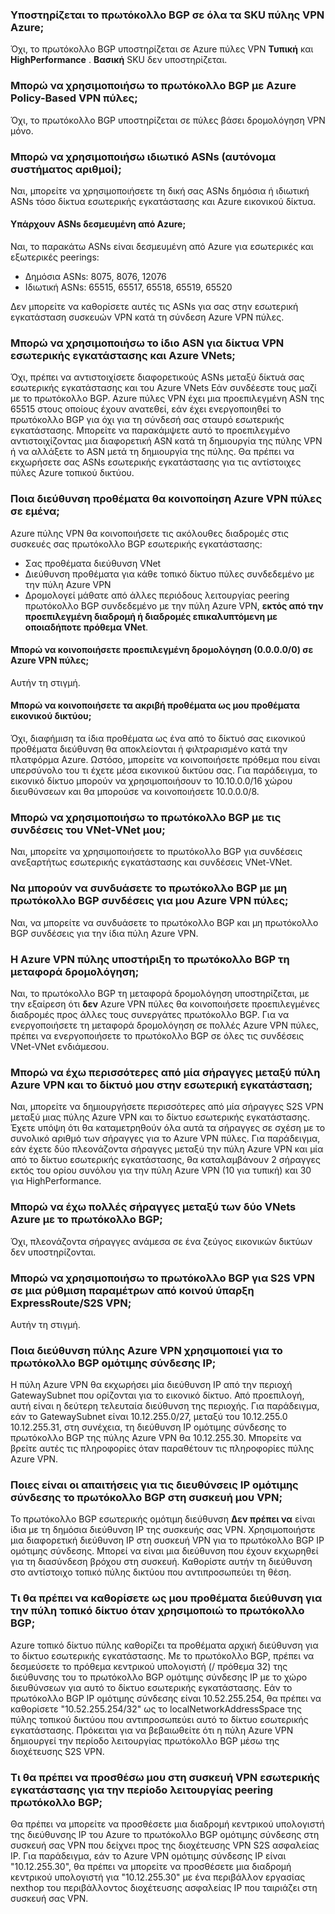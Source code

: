 ### <a name="is-bgp-supported-on-all-azure-vpn-gateway-skus"></a>Υποστηρίζεται το πρωτόκολλο BGP σε όλα τα SKU πύλης VPN Azure;

Όχι, το πρωτόκολλο BGP υποστηρίζεται σε Azure πύλες VPN **Τυπική** και **HighPerformance** . **Βασική** SKU δεν υποστηρίζεται.

### <a name="can-i-use-bgp-with-azure-policy-based-vpn-gateways"></a>Μπορώ να χρησιμοποιήσω το πρωτόκολλο BGP με Azure Policy-Based VPN πύλες;

Όχι, το πρωτόκολλο BGP υποστηρίζεται σε πύλες βάσει δρομολόγηση VPN μόνο.

### <a name="can-i-use-private-asns-autonomous-system-numbers"></a>Μπορώ να χρησιμοποιήσω ιδιωτικό ASNs (αυτόνομα συστήματος αριθμοί);

Ναι, μπορείτε να χρησιμοποιήσετε τη δική σας ASNs δημόσια ή ιδιωτική ASNs τόσο δίκτυα εσωτερικής εγκατάστασης και Azure εικονικού δίκτυα.

#### <a name="are-there-asns-reserved-by-azure"></a>Υπάρχουν ASNs δεσμευμένη από Azure;

Ναι, το παρακάτω ASNs είναι δεσμευμένη από Azure για εσωτερικές και εξωτερικές peerings:

- Δημόσια ASNs: 8075, 8076, 12076
- Ιδιωτική ASNs: 65515, 65517, 65518, 65519, 65520

Δεν μπορείτε να καθορίσετε αυτές τις ASNs για σας στην εσωτερική εγκατάσταση συσκευών VPN κατά τη σύνδεση Azure VPN πύλες.

### <a name="can-i-use-the-same-asn-for-both-on-premises-vpn-networks-and-azure-vnets"></a>Μπορώ να χρησιμοποιήσω το ίδιο ASN για δίκτυα VPN εσωτερικής εγκατάστασης και Azure VNets;

Όχι, πρέπει να αντιστοιχίσετε διαφορετικούς ASNs μεταξύ δίκτυά σας εσωτερικής εγκατάστασης και του Azure VNets Εάν συνδέεστε τους μαζί με το πρωτόκολλο BGP. Azure πύλες VPN έχει μια προεπιλεγμένη ASN της 65515 στους οποίους έχουν ανατεθεί, εάν έχει ενεργοποιηθεί το πρωτόκολλο BGP για όχι για τη σύνδεσή σας σταυρό εσωτερικής εγκατάστασης. Μπορείτε να παρακάμψετε αυτό το προεπιλεγμένο αντιστοιχίζοντας μια διαφορετική ASN κατά τη δημιουργία της πύλης VPN ή να αλλάξετε το ASN μετά τη δημιουργία της πύλης. Θα πρέπει να εκχωρήσετε σας ASNs εσωτερικής εγκατάστασης για τις αντίστοιχες πύλες Azure τοπικού δικτύου.

### <a name="what-address-prefixes-will-azure-vpn-gateways-advertise-to-me"></a>Ποια διεύθυνση προθέματα θα κοινοποίηση Azure VPN πύλες σε εμένα;

Azure πύλης VPN θα κοινοποιήσετε τις ακόλουθες διαδρομές στις συσκευές σας πρωτόκολλο BGP εσωτερικής εγκατάστασης:

- Σας προθέματα διεύθυνση VNet
- Διεύθυνση προθέματα για κάθε τοπικό δίκτυο πύλες συνδεδεμένο με την πύλη Azure VPN
- Δρομολογεί μάθατε από άλλες περιόδους λειτουργίας peering πρωτόκολλο BGP συνδεδεμένο με την πύλη Azure VPN, **εκτός από την προεπιλεγμένη διαδρομή ή διαδρομές επικαλυπτόμενη με οποιαδήποτε πρόθεμα VNet**.

#### <a name="can-i-advertise-default-route-00000-to-azure-vpn-gateways"></a>Μπορώ να κοινοποιήσετε προεπιλεγμένη δρομολόγηση (0.0.0.0/0) σε Azure VPN πύλες;

Αυτήν τη στιγμή.

#### <a name="can-i-advertise-the-exact-prefixes-as-my-virtual-network-prefixes"></a>Μπορώ να κοινοποιήσετε τα ακριβή προθέματα ως μου προθέματα εικονικού δικτύου;

Όχι, διαφήμιση τα ίδια προθέματα ως ένα από το δίκτυό σας εικονικού προθέματα διεύθυνση θα αποκλείονται ή φιλτραρισμένο κατά την πλατφόρμα Azure. Ωστόσο, μπορείτε να κοινοποιήσετε πρόθεμα που είναι υπερσύνολο του τι έχετε μέσα εικονικού δικτύου σας. Για παράδειγμα, το εικονικό δίκτυο μπορούν να χρησιμοποιήσουν το 10.10.0.0/16 χώρου διευθύνσεων και θα μπορούσε να κοινοποιήσετε 10.0.0.0/8.

### <a name="can-i-use-bgp-with-my-vnet-to-vnet-connections"></a>Μπορώ να χρησιμοποιήσω το πρωτόκολλο BGP με τις συνδέσεις του VNet-VNet μου;

Ναι, μπορείτε να χρησιμοποιήσετε το πρωτόκολλο BGP για συνδέσεις ανεξαρτήτως εσωτερικής εγκατάστασης και συνδέσεις VNet-VNet.

### <a name="can-i-mix-bgp-with-non-bgp-connections-for-my-azure-vpn-gateways"></a>Να μπορούν να συνδυάσετε το πρωτόκολλο BGP με μη πρωτόκολλο BGP συνδέσεις για μου Azure VPN πύλες;

Ναι, να μπορείτε να συνδυάσετε το πρωτόκολλο BGP και μη πρωτόκολλο BGP συνδέσεις για την ίδια πύλη Azure VPN.

### <a name="does-azure-vpn-gateway-support-bgp-transit-routing"></a>Η Azure VPN πύλης υποστήριξη το πρωτόκολλο BGP τη μεταφορά δρομολόγηση;

Ναι, το πρωτόκολλο BGP τη μεταφορά δρομολόγηση υποστηρίζεται, με την εξαίρεση ότι **δεν** Azure VPN πύλες θα κοινοποιήσετε προεπιλεγμένες διαδρομές προς άλλες τους συνεργάτες πρωτόκολλο BGP. Για να ενεργοποιήσετε τη μεταφορά δρομολόγηση σε πολλές Azure VPN πύλες, πρέπει να ενεργοποιήσετε το πρωτόκολλο BGP σε όλες τις συνδέσεις VNet-VNet ενδιάμεσου.

### <a name="can-i-have-more-than-one-tunnels-between-azure-vpn-gateway-and-my-on-premises-network"></a>Μπορώ να έχω περισσότερες από μία σήραγγες μεταξύ πύλη Azure VPN και το δίκτυό μου στην εσωτερική εγκατάσταση;

Ναι, μπορείτε να δημιουργήσετε περισσότερες από μία σήραγγες S2S VPN μεταξύ μιας πύλης Azure VPN και το δίκτυο εσωτερικής εγκατάστασης. Έχετε υπόψη ότι θα καταμετρηθούν όλα αυτά τα σήραγγες σε σχέση με το συνολικό αριθμό των σήραγγες για το Azure VPN πύλες. Για παράδειγμα, εάν έχετε δύο πλεονάζοντα σήραγγες μεταξύ την πύλη Azure VPN και μία από το δίκτυο εσωτερικής εγκατάστασης, θα καταλαμβάνουν 2 σήραγγες εκτός του ορίου συνόλου για την πύλη Azure VPN (10 για τυπική) και 30 για HighPerformance.

### <a name="can-i-have-multiple-tunnels-between-two-azure-vnets-with-bgp"></a>Μπορώ να έχω πολλές σήραγγες μεταξύ των δύο VNets Azure με το πρωτόκολλο BGP;

Όχι, πλεονάζοντα σήραγγες ανάμεσα σε ένα ζεύγος εικονικών δικτύων δεν υποστηρίζονται.

### <a name="can-i-use-bgp-for-s2s-vpn-in-an-expressroutes2s-vpn-co-existence-configuration"></a>Μπορώ να χρησιμοποιήσω το πρωτόκολλο BGP για S2S VPN σε μια ρύθμιση παραμέτρων από κοινού ύπαρξη ExpressRoute/S2S VPN;

Αυτήν τη στιγμή.

### <a name="what-address-does-azure-vpn-gateway-use-for-bgp-peer-ip"></a>Ποια διεύθυνση πύλης Azure VPN χρησιμοποιεί για το πρωτόκολλο BGP ομότιμης σύνδεσης IP;

Η πύλη Azure VPN θα εκχωρήσει μία διεύθυνση IP από την περιοχή GatewaySubnet που ορίζονται για το εικονικό δίκτυο. Από προεπιλογή, αυτή είναι η δεύτερη τελευταία διεύθυνση της περιοχής. Για παράδειγμα, εάν το GatewaySubnet είναι 10.12.255.0/27, μεταξύ του 10.12.255.0 10.12.255.31, στη συνέχεια, τη διεύθυνση IP ομότιμης σύνδεσης το πρωτόκολλο BGP της πύλης Azure VPN θα 10.12.255.30. Μπορείτε να βρείτε αυτές τις πληροφορίες όταν παραθέτουν τις πληροφορίες πύλης Azure VPN.

### <a name="what-are-the-requirements-for-the-bgp-peer-ip-addresses-on-my-vpn-device"></a>Ποιες είναι οι απαιτήσεις για τις διευθύνσεις IP ομότιμης σύνδεσης το πρωτόκολλο BGP στη συσκευή μου VPN;

Το πρωτόκολλο BGP εσωτερικής ομότιμη διεύθυνση **Δεν πρέπει να** είναι ίδια με τη δημόσια διεύθυνση IP της συσκευής σας VPN. Χρησιμοποιήστε μια διαφορετική διεύθυνση IP στη συσκευή VPN για το πρωτόκολλο BGP IP ομότιμης σύνδεσης. Μπορεί να είναι μια διεύθυνση που έχουν εκχωρηθεί για τη διασύνδεση βρόχου στη συσκευή. Καθορίστε αυτήν τη διεύθυνση στο αντίστοιχο τοπικό πύλης δικτύου που αντιπροσωπεύει τη θέση.

### <a name="what-should-i-specify-as-my-address-prefixes-for-the-local-network-gateway-when-i-use-bgp"></a>Τι θα πρέπει να καθορίσετε ως μου προθέματα διεύθυνση για την πύλη τοπικό δίκτυο όταν χρησιμοποιώ το πρωτόκολλο BGP;

Azure τοπικό δίκτυο πύλης καθορίζει τα προθέματα αρχική διεύθυνση για το δίκτυο εσωτερικής εγκατάστασης. Με το πρωτόκολλο BGP, πρέπει να δεσμεύσετε το πρόθεμα κεντρικού υπολογιστή (/ πρόθεμα 32) της διεύθυνσης του το πρωτόκολλο BGP ομότιμης σύνδεσης IP με το χώρο διευθύνσεων για αυτό το δίκτυο εσωτερικής εγκατάστασης. Εάν το πρωτόκολλο BGP IP ομότιμης σύνδεσης είναι 10.52.255.254, θα πρέπει να καθορίσετε "10.52.255.254/32" ως το localNetworkAddressSpace της πύλης τοπικού δικτύου που αντιπροσωπεύει αυτό το δίκτυο εσωτερικής εγκατάστασης. Πρόκειται για να βεβαιωθείτε ότι η πύλη Azure VPN δημιουργεί την περίοδο λειτουργίας πρωτόκολλο BGP μέσω της διοχέτευσης S2S VPN.

### <a name="what-should-i-add-to-my-on-premises-vpn-device-for-the-bgp-peering-session"></a>Τι θα πρέπει να προσθέσω μου στη συσκευή VPN εσωτερικής εγκατάστασης για την περίοδο λειτουργίας peering πρωτόκολλο BGP;

Θα πρέπει να μπορείτε να προσθέσετε μια διαδρομή κεντρικού υπολογιστή της διεύθυνσης IP του Azure το πρωτόκολλο BGP ομότιμης σύνδεσης στη συσκευή σας VPN που δείχνει προς της διοχέτευσης VPN S2S ασφαλείας IP. Για παράδειγμα, εάν το Azure VPN ομότιμης σύνδεσης IP είναι "10.12.255.30", θα πρέπει να μπορείτε να προσθέσετε μια διαδρομή κεντρικού υπολογιστή για "10.12.255.30" με ένα περιβάλλον εργασίας nexthop του περιβάλλοντος διοχέτευσης ασφαλείας IP που ταιριάζει στη συσκευή σας VPN.
